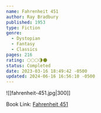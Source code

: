 ```yaml
---
name: Fahrenheit 451
author: Ray Bradbury
published: 1953
type: Fiction
genre:
  - Dystopian
  - Fantasy
  - Classics
pages: 216
rating: 🌕🌕🌕🌗🌑
status: Completed
date: 2023-03-16 18:49:42 -0500
updated: 2024-06-16 16:56:10 -0500
---
```


![[fahrenheit-451.jpg|300]]

Book Link: [Fahrenheit 451](https://www.goodreads.com/book/show/13079982-fahrenheit-451)

